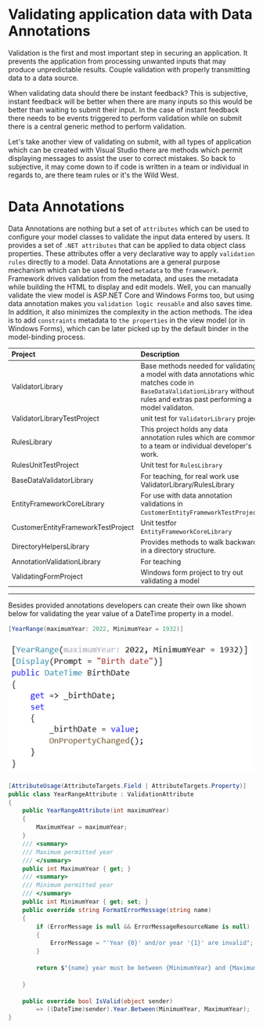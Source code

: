 # Validating application data with Data Annotations

Validation is the first and most important step in securing an application. It prevents the application from processing unwanted inputs that may produce unpredictable results. Couple validation with properly transmitting data to a data source.

When validating data should there be instant feedback? This is subjective, instant feedback will be better when there are many inputs so this would be better than waiting to submit their input. In the case of instant feedback there needs to be events triggered to perform validation while on submit there is a central generic method to perform validation.

Let's take another view of validating on submit, with all types of application which can be created with Visual Studio there are methods which permit displaying messages to assist the user to correct mistakes. So back to subjective, it may come down to if code is written in a team or individual in regards to, are there team rules or it's the Wild West.

# Data Annotations

Data Annotations are nothing but a set of `attributes` which can be used to configure your model classes to validate the input data entered by users. It provides a set of `.NET attributes` that can be applied to data object class properties. These attributes offer a very declarative way to apply `validation rules` directly to a model. Data Annotations are a general purpose mechanism which can be used to feed `metadata` to the `framework`. Framework drives validation from the metadata, and uses the metadata while building the HTML to display and edit models. Well, you can manually validate the view model is ASP.NET Core and Windows Forms too, but using data annotation makes you `validation logic reusable` and also saves time. In addition, it also minimizes the complexity in the action methods. The idea is to add `constraints` metadata to `the properties` in the view model (or in Windows Forms), which can be later picked up by the default binder in the model-binding process.

| Project        |   Description    |
|:------------- |:-------------
| ValidatorLibrary | Base methods needed for validating a model with data annotations which matches code in `BaseDataValidationLibrary` without rules and extras past performing a model validaton. |  
| ValidatorLibraryTestProject | unit test for `ValidatorLibrary` project |  
| RulesLibrary | This project holds any data annotation rules which are common to a team or individual developer's work. |  
| RulesUnitTestProject | Unit test for `RulesLibrary`  |
| BaseDataValidatorLibrary | For teaching, for real work use ValidatorLibrary/RulesLibrary  |  
| EntityFrameworkCoreLibrary | For use with data annotation validations in `CustomerEntityFrameworkTestProject`. |  
| CustomerEntityFrameworkTestProject | Unit testfor `EntityFrameworkCoreLibrary` |  
| DirectoryHelpersLibrary | Provides methods to walk backwards in a directory structure. |  
| AnnotationValidationLibrary | For teaching |  
| ValidatingFormProject | Windows form project to try out validating a model |  

---

Besides provided annotations developers can create their own like shown below for validating the year value of a DateTime property in a model.

```csharp
[YearRange(maximumYear: 2022, MinimumYear = 1932)]
```

![Year Range](assets/YearRange.png)

```csharp
[AttributeUsage(AttributeTargets.Field | AttributeTargets.Property)]
public class YearRangeAttribute : ValidationAttribute
{
    public YearRangeAttribute(int maximumYear)
    {
        MaximumYear = maximumYear;
    }
    /// <summary>
    /// Maximum permitted year
    /// </summary>
    public int MaximumYear { get; }
    /// <summary>
    /// Minimum permitted year
    /// </summary>
    public int MinimumYear { get; set; }
    public override string FormatErrorMessage(string name)
    {
        if (ErrorMessage is null && ErrorMessageResourceName is null)
        {
            ErrorMessage = "'Year {0}' and/or year '{1}' are invalid";
        }

        return $"{name} year must be between {MinimumYear} and {MaximumYear}";

    }

    public override bool IsValid(object sender) 
        => ((DateTime)sender).Year.Between(MinimumYear, MaximumYear);
}
```

